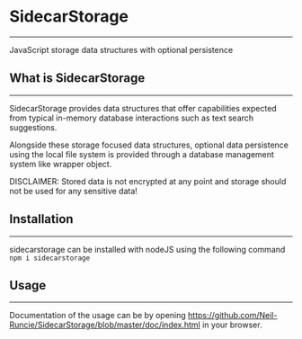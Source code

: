 # SidecarStorage
***
JavaScript storage data structures with optional persistence

## What is SidecarStorage
---
SidecarStorage provides data structures that offer capabilities expected from typical in-memory database interactions such as text search suggestions.

Alongside these storage focused data structures, optional data persistence using the local file system is provided through a database management system like wrapper object.

DISCLAIMER: Stored data is not encrypted at any point and storage should not be used for any sensitive data!

## Installation
---
sidecarstorage can be installed with nodeJS using the following command 
`npm i sidecarstorage`

## Usage
---
Documentation of the usage can be by opening https://github.com/Neil-Runcie/SidecarStorage/blob/master/doc/index.html in your browser.